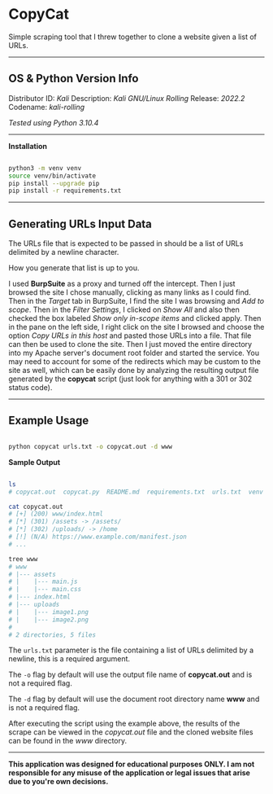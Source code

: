 # CopyCat

Simple scraping tool that I threw together to clone a website given a list of URLs.

---

## OS & Python Version Info

Distributor ID: *Kali*
Description:    *Kali GNU/Linux Rolling*
Release:        *2022.2*
Codename:       *kali-rolling*

*Tested using Python 3.10.4*

---

**Installation**

```bash

python3 -m venv venv
source venv/bin/activate
pip install --upgrade pip
pip install -r requirements.txt

```

---

## Generating URLs Input Data

The URLs file that is expected to be passed in should be a list of URLs delimited by a newline character.

How you generate that list is up to you.

I used **BurpSuite** as a proxy and turned off the intercept.  Then I just browsed the site I chose manually, clicking as many links as I could find.  Then in the *Target* tab in BurpSuite, I find the site I was browsing and *Add to scope*.  Then in the *Filter Settings*, I clicked on *Show All* and also then checked the box labeled *Show only in-scope items* and clicked apply.  Then in the pane on the left side, I right click on the site I browsed and choose the option *Copy URLs in this host* and pasted those URLs into a file.  That file can then be used to clone the site.  Then I just moved the entire directory into my Apache server's document root folder and started the service.  You may need to account for some of the redirects which may be custom to the site as well, which can be easily done by analyzing the resulting output file generated by the **copycat** script (just look for anything with a 301 or 302 status code).

---

## Example Usage

```bash

python copycat urls.txt -o copycat.out -d www

```

**Sample Output**

```bash

ls
# copycat.out  copycat.py  README.md  requirements.txt  urls.txt  venv  www

cat copycat.out
# [+] (200) www/index.html
# [*] (301) /assets -> /assets/
# [*] (302) /uploads/ -> /home
# [!] (N/A) https://www.example.com/manifest.json
# ...

tree www
# www
# |--- assets
# |    |--- main.js
# |    |--- main.css
# |--- index.html
# |--- uploads
# |    |--- image1.png
# |    |--- image2.png
#
# 2 directories, 5 files

```

The `urls.txt` parameter is the file containing a list of URLs delimited by a newline, this is a required argument.

The `-o` flag by default will use the output file name of **copycat.out** and is not a required flag.

The `-d` flag by default will use the document root directory name **www** and is not a required flag.

After executing the script using the example above, the results of the scrape can be viewed in the *copycat.out* file and the cloned website files can be found in the *www* directory.

---

**This application was designed for educational purposes ONLY. I am not responsible for any misuse of the application or legal issues that arise due to you're own decisions.**
